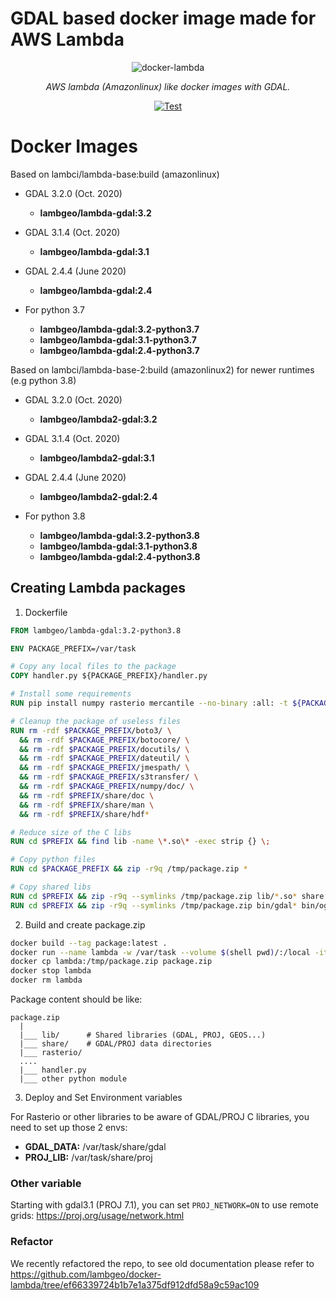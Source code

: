 
# GDAL based docker image made for AWS Lambda

<p align="center">
  <img src="https://user-images.githubusercontent.com/10407788/95621320-7b226080-0a3f-11eb-8194-4b55a5555836.png" style="max-width: 800px;" alt="docker-lambda"></a>
</p>
<p align="center">
  <em>AWS lambda (Amazonlinux) like docker images with GDAL.</em>
</p>
<p align="center">
  <a href="https://github.com/cogeotiff/rio-tiler/actions?query=workflow%3ACI" target="_blank">
      <img src="https://github.com/cogeotiff/rio-tiler/workflows/CI/badge.svg" alt="Test">
  </a>
</p>


# Docker Images

Based on lambci/lambda-base:build (amazonlinux)
  - GDAL 3.2.0 (Oct. 2020)
    - **lambgeo/lambda-gdal:3.2**

  - GDAL 3.1.4 (Oct. 2020)
    - **lambgeo/lambda-gdal:3.1**

  - GDAL 2.4.4 (June 2020)
    - **lambgeo/lambda-gdal:2.4**

  - For python 3.7
    - **lambgeo/lambda-gdal:3.2-python3.7**
    - **lambgeo/lambda-gdal:3.1-python3.7**
    - **lambgeo/lambda-gdal:2.4-python3.7**

Based on lambci/lambda-base-2:build (amazonlinux2) for newer runtimes (e.g python 3.8)
  - GDAL 3.2.0 (Oct. 2020)
    - **lambgeo/lambda2-gdal:3.2**

  - GDAL 3.1.4 (Oct. 2020)
    - **lambgeo/lambda2-gdal:3.1**

  - GDAL 2.4.4 (June 2020)
    - **lambgeo/lambda2-gdal:2.4**

  - For python 3.8
    - **lambgeo/lambda-gdal:3.2-python3.8**
    - **lambgeo/lambda-gdal:3.1-python3.8**
    - **lambgeo/lambda-gdal:2.4-python3.8**

## Creating Lambda packages

1. Dockerfile

```Dockerfile
FROM lambgeo/lambda-gdal:3.2-python3.8

ENV PACKAGE_PREFIX=/var/task

# Copy any local files to the package
COPY handler.py ${PACKAGE_PREFIX}/handler.py

# Install some requirements
RUN pip install numpy rasterio mercantile --no-binary :all: -t ${PACKAGE_PREFIX}/

# Cleanup the package of useless files
RUN rm -rdf $PACKAGE_PREFIX/boto3/ \
  && rm -rdf $PACKAGE_PREFIX/botocore/ \
  && rm -rdf $PACKAGE_PREFIX/docutils/ \
  && rm -rdf $PACKAGE_PREFIX/dateutil/ \
  && rm -rdf $PACKAGE_PREFIX/jmespath/ \
  && rm -rdf $PACKAGE_PREFIX/s3transfer/ \
  && rm -rdf $PACKAGE_PREFIX/numpy/doc/ \
  && rm -rdf $PREFIX/share/doc \
  && rm -rdf $PREFIX/share/man \
  && rm -rdf $PREFIX/share/hdf*

# Reduce size of the C libs
RUN cd $PREFIX && find lib -name \*.so\* -exec strip {} \;

# Copy python files
RUN cd $PACKAGE_PREFIX && zip -r9q /tmp/package.zip *

# Copy shared libs
RUN cd $PREFIX && zip -r9q --symlinks /tmp/package.zip lib/*.so* share
RUN cd $PREFIX && zip -r9q --symlinks /tmp/package.zip bin/gdal* bin/ogr* bin/geos* bin/nearblack
```

2. Build and create package.zip

```bash
docker build --tag package:latest .
docker run --name lambda -w /var/task --volume $(shell pwd)/:/local -itd package:latest bash
docker cp lambda:/tmp/package.zip package.zip
docker stop lambda
docker rm lambda
```
Package content should be like:
```
package.zip
  |
  |___ lib/      # Shared libraries (GDAL, PROJ, GEOS...)
  |___ share/    # GDAL/PROJ data directories
  |___ rasterio/
  ....
  |___ handler.py
  |___ other python module
```

3. Deploy and Set Environment variables

For Rasterio or other libraries to be aware of GDAL/PROJ C libraries, you need to set up those 2 envs:
- **GDAL_DATA:** /var/task/share/gdal
- **PROJ_LIB:** /var/task/share/proj

### Other variable

Starting with gdal3.1 (PROJ 7.1), you can set `PROJ_NETWORK=ON` to use remote grids: https://proj.org/usage/network.html


### Refactor

We recently refactored the repo, to see old documentation please refer to https://github.com/lambgeo/docker-lambda/tree/ef66339724b1b7e1a375df912dfd58a9c59ac109
